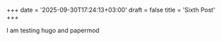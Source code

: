 +++
date = '2025-09-30T17:24:13+03:00'
draft = false
title = 'Sixth Post'
+++

I am testing hugo and papermod

